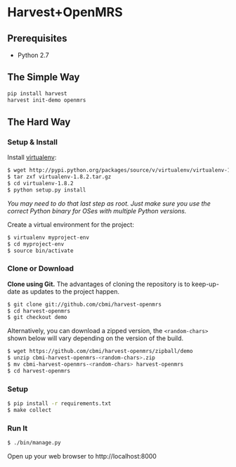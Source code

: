 # Harvest+OpenMRS

## Prerequisites

- Python 2.7


## The Simple Way

```bash
pip install harvest
harvest init-demo openmrs
```

## The Hard Way

### Setup & Install

Install [virtualenv](http://pypi.python.org/pypi/virtualenv):

```bash
$ wget http://pypi.python.org/packages/source/v/virtualenv/virtualenv-1.8.2.tar.gz
$ tar zxf virtualenv-1.8.2.tar.gz
$ cd virtualenv-1.8.2
$ python setup.py install
```
_You may need to do that last step as root. Just make sure you use the
correct Python binary for OSes with multiple Python versions._

Create a virtual environment for the project:

```bash
$ virtualenv myproject-env
$ cd myproject-env
$ source bin/activate
```

### Clone or Download

**Clone using Git.** The advantages of cloning the repository is to keep-up-date
as updates to the project happen.

```bash
$ git clone git://github.com/cbmi/harvest-openmrs
$ cd harvest-openmrs
$ git checkout demo
```

Alternatively, you can download a zipped version, the `<random-chars>` shown
below will vary depending on the version of the build. 

```bash
$ wget https://github.com/cbmi/harvest-openmrs/zipball/demo
$ unzip cbmi-harvest-openmrs-<random-chars>.zip
$ mv cbmi-harvest-openmrs-<random-chars> harvest-openmrs
$ cd harvest-openmrs
```

### Setup

```bash
$ pip install -r requirements.txt
$ make collect
```

### Run It

```bash
$ ./bin/manage.py
```

Open up your web browser to http://localhost:8000
